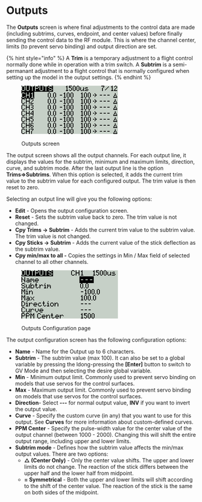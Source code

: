 # Outputs

The **Outputs** screen is where final adjustments to the control data are made (including subtrims, curves, endpoint, and center values) before finally sending the control data to the RF module. This is where the channel center, limits (to prevent servo binding) and output direction are set.&#x20;

{% hint style="info" %}
A **Trim** is a temporary adjustment to a flight control normally done while in operation with a trim switch. A **Subtrim** is a semi-permanant adjustment to a flight control that is normally configured when setting up the model in the output settings.&#x20;
{% endhint %}

<figure><img src="../../../.gitbook/assets/bwoutputs1.png" alt=""><figcaption><p>Outputs screen</p></figcaption></figure>

The output screen shows all the output channels. For each output line, it displays the values for the subtrim, minimum and maximum limits, direction, curve, and subtrim mode. After the last output line is the option **Trims=>Subtrims**. When this option is selected, it adds the current trim value to the subtrim value for each configured output. The trim value is then reset to zero.

Selecting an output line will give you the following options:

* **Edit** - Opens the output configuration screen.
* **Reset** - Sets the subtrim value back to zero. The trim value is not changed.
* **Cpy Trims -> Subtrim** - Adds the current trim value to the subtrim value.  The trim value is not changed.
* **Cpy Sticks -> Subtrim** - Adds the current value of the stick deflection as the subtrim value.
* **Cpy min/max to all -** Copies the settings in Min / Max field of selected channel to all other channels.

<figure><img src="../../../.gitbook/assets/bwoutputs2.png" alt=""><figcaption><p>Outputs Configuration page</p></figcaption></figure>

The output configuration screen has the following configuration options:

* **Name** - Name for the Output up to 6 characters.
* **Subtrim** - The subtrim value (max 100). It can also be set to a global variable by pressing the ldong-pressing the **\[Enter]** button to switch to GV Mode and then selecting the desire global variable.
* **Min** - Minimum output limit. Commonly used to prevent servo binding on models that use servos for the control surfaces.
* **Max** - Maximum output limit. Commonly used to prevent servo binding on models that use servos for the control surfaces.
* **Direction**- Select **---** for normal output value, **INV** if you want to invert the output value.
* **Curve** - Specify the custom curve (in any) that you want to use for this output. See **Curves** for more information about custom-defined curves.
* **PPM Center** - Specify the pulse-width value for the center value of the output channel (between 1000 - 2000). Changing this will shift the entire output range, including upper and lower limits.
* **Subtrim mode** - Defines how the subtrim value affects the min/max output values. There are two options:
  * **△ (Center Only)** - Only the center value shifts. The upper and lower limits do not change. The reaction of the stick differs between the upper half and the lower half from midpoint.
  * **= Symmetrical** - Both the upper and lower limits will shift according to the shift of the center value. The reaction of the stick is the same on both sides of the midpoint.&#x20;

